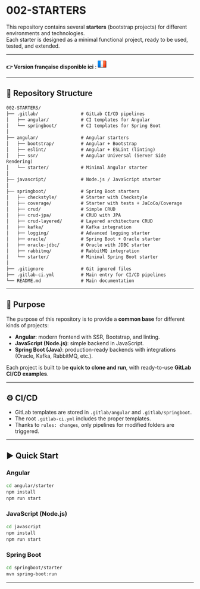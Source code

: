 # 002-STARTERS

This repository contains several **starters** (bootstrap projects) for different environments and technologies.  
Each starter is designed as a minimal functional project, ready to be used, tested, and extended.

---

**👉 Version française disponible ici** : [![Français](./ui/version-fr.png)](./README.md)

---

## 📂 Repository Structure

```
002-STARTERS/
├── .gitlab/                # GitLab CI/CD pipelines
│   ├── angular/            # CI templates for Angular
│   └── springboot/         # CI templates for Spring Boot
│
├── angular/                # Angular starters
│   ├── bootstrap/          # Angular + Bootstrap
│   ├── eslint/             # Angular + ESLint (linting)
│   ├── ssr/                # Angular Universal (Server Side Rendering)
│   └── starter/            # Minimal Angular starter
│
├── javascript/             # Node.js / JavaScript starter
│
├── springboot/             # Spring Boot starters
│   ├── checkstyle/         # Starter with Checkstyle
│   ├── coverage/           # Starter with tests + JaCoCo/Coverage
│   ├── crud/               # Simple CRUD
│   ├── crud-jpa/           # CRUD with JPA
│   ├── crud-layered/       # Layered architecture CRUD
│   ├── kafka/              # Kafka integration
│   ├── logging/            # Advanced logging starter
│   ├── oracle/             # Spring Boot + Oracle starter
│   ├── oracle-jdbc/        # Oracle with JDBC starter
│   ├── rabbitmq/           # RabbitMQ integration
│   └── starter/            # Minimal Spring Boot starter
│
├── .gitignore              # Git ignored files
├── .gitlab-ci.yml          # Main entry for CI/CD pipelines
└── README.md               # Main documentation
```

---

## 🚀 Purpose

The purpose of this repository is to provide a **common base** for different kinds of projects:

- **Angular**: modern frontend with SSR, Bootstrap, and linting.
- **JavaScript (Node.js)**: simple backend in JavaScript.
- **Spring Boot (Java)**: production-ready backends with integrations (Oracle, Kafka, RabbitMQ, etc.).

Each project is built to be **quick to clone and run**, with ready-to-use **GitLab CI/CD examples**.

---

## ⚙️ CI/CD

- GitLab templates are stored in `.gitlab/angular` and `.gitlab/springboot`.
- The root `.gitlab-ci.yml` includes the proper templates.
- Thanks to `rules: changes`, only pipelines for modified folders are triggered.

---

## ▶️ Quick Start

### Angular

```bash
cd angular/starter
npm install
npm run start
```

### JavaScript (Node.js)

```bash
cd javascript
npm install
npm run start
```

### Spring Boot

```bash
cd springboot/starter
mvn spring-boot:run
```

---

